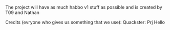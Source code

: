 The project will have as much habbo v1 stuff as possible and is created by T09 and Nathan

Credits (evryone who gives us something that we use):
Quackster: Prj Hello
